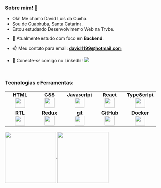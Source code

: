 <h3>Sobre mim! 👋 </h3>

<ul>
  <li>Olá! Me chamo David Luís da Cunha.</li>
  <li>Sou de Guabiruba, Santa Catarina.</li>
  <li>Estou estudando Desenvolvimento Web na Trybe.</li>
</ul>

- 🌱 Atualmente estudo com foco em **Backend**.

- 📫 Meu contato para email: **davidl1199@hotmail.com**
  
- 🔗 Conecte-se comigo no LinkedIn! <a target='_blank' href="https://www.linkedin.com/in/davidlcunha/">
    <img src="https://img.shields.io/badge/LinkedIn-0077B5?style=for-the-badge&logo=linkedin&logoColor=white">
</a>

<br>

<div>
<h3>Tecnologias e Ferramentas:</h3>
  <table width="320px">
      <tbody>
          <tr valign="top">
              <td width="80px" align="center">
                  <span><strong>HTML</strong></span><br>
                  <img height="32" src="https://cdn.jsdelivr.net/gh/devicons/devicon/icons/html5/html5-original.svg">
              </td>
              <td width="80px" align="center">
                  <span><strong>CSS</strong></span><br>
                  <img height="32px" src="https://cdn.jsdelivr.net/gh/devicons/devicon/icons/css3/css3-original.svg">
              </td>
              <td width="80px" align="center">
                  <span><strong>Javascript</strong></span><br>
                  <img height="32px" src="https://upload.vectorlogo.zone/logos/javascript/images/239ec8a4-163e-4792-83b6-3f6d96911757.svg">
              </td>
              <td width="80px" align="center">
                  <span><strong>React</strong></span><br>
                  <img height="32px" src="https://cdn.jsdelivr.net/gh/devicons/devicon/icons/react/react-original.svg">
              </td>
              <td width="80px" align="center">
                  <span><strong>TypeScript</strong></span><br>
                  <img height="32px" src="https://www.vectorlogo.zone/logos/typescriptlang/typescriptlang-icon.svg">
              </td>
          </tr>
          <tr valign="top">
              <td width="80px" align="center">
                  <span><strong>RTL</strong></span><br>
                  <img height="32" src="https://testing-library.com/img/octopus-128x128.png">
              </td>
              <td width="80px" align="center">
                  <span><strong>Redux</strong></span><br>
                  <img height="32" src="https://cdn.worldvectorlogo.com/logos/redux.svg">
              </td>
              <td width="80px" align="center">
                  <span><strong>git</strong></span><br>
                  <img height="32px" src="https://cdn.jsdelivr.net/gh/devicons/devicon/icons/git/git-plain.svg">
              </td>
              <td width="80px" align="center">
                  <span><strong>GitHub</strong></span><br>
                  <img height="32px" src="https://www.vectorlogo.zone/logos/github/github-tile.svg">
              </td>
              <td width="80px" align="center">
                  <span><strong>Docker</strong></span><br>
                  <img height="32px" src="https://www.vectorlogo.zone/logos/docker/docker-icon.svg">
              </td>
          </tr>
      </tbody>
  </table>
</div>

<div>
    <a href='https://github.com/davidcunhadev'>
    <img align='center' height='165em' src='https://github-readme-stats-davidcunhadev.vercel.app/api?username=davidcunhadev&theme=transparent&text_color=adbac7&title_color=ffffff'>
  </a>
    <a href='https://github.com/davidcunhadev'>
    <img align='center' height='165em' src='https://github-readme-stats-davidcunhadev.vercel.app/api/top-langs/?username=davidcunhadev&layout=compact&theme=transparent&text_color=adbac7&title_color=ffffff'>
  </a>
</div>
